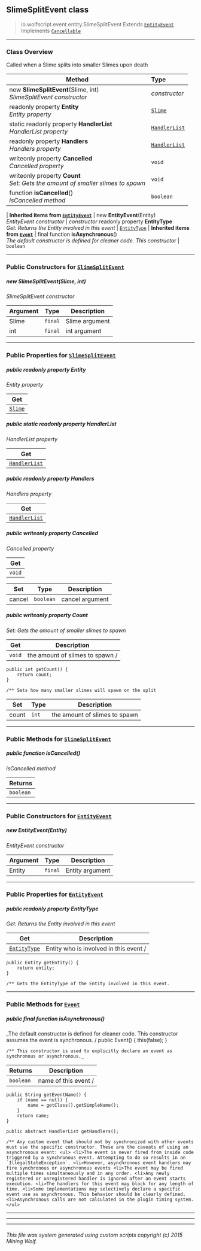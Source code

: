 ## SlimeSplitEvent __class__

>io.wolfscript.event.entity.SlimeSplitEvent
>Extends [`EntityEvent`](EntityEvent.md)
>Implements [`Cancellable`](..\Cancellable.md)

---

### Class Overview

Called when a Slime splits into smaller Slimes upon death

Method | Type   
--- | :--- 
new __SlimeSplitEvent__(Slime, int) <br> _SlimeSplitEvent constructor_ | _constructor_
 readonly property __Entity__ <br> _Entity property_ | [`Slime`](..\..\entity\Slime.md)
static readonly property __HandlerList__ <br> _HandlerList property_ | [`HandlerList`](..\HandlerList.md)
 readonly property __Handlers__ <br> _Handlers property_ | [`HandlerList`](..\HandlerList.md)
 writeonly property __Cancelled__ <br> _Cancelled property_ | `void`
 writeonly property __Count__ <br> _Set: Gets the amount of smaller slimes to spawn_ | `void`
 function __isCancelled__() <br> _isCancelled method_ | `boolean`
 |
__Inherited items from [`EntityEvent`](EntityEvent.md)__ |
new __EntityEvent__(Entity) <br> _EntityEvent constructor_ | _constructor_
 readonly property __EntityType__ <br> _Get: Returns the Entity involved in this event_ | [`EntityType`](..\..\entity\EntityType.md)
 |
__Inherited items from [`Event`](..\Event.md)__ |
final function __isAsynchronous__() <br> _The default constructor is defined for cleaner code. This constructor_ | `boolean`







---

### Public Constructors for [`SlimeSplitEvent`](SlimeSplitEvent.md)

##### <a id='slimesplitevent'></a>new __SlimeSplitEvent__(Slime, int) 

_SlimeSplitEvent constructor_

Argument | Type | Description  
--- | --- | --- 
Slime | `final` | Slime argument
int | `final` | int argument

---

### Public Properties for [`SlimeSplitEvent`](SlimeSplitEvent.md)

##### <a id='entity'></a>public  readonly property __Entity__

_Entity property_

Get | 
--- | 
[`Slime`](..\..\entity\Slime.md) |



##### <a id='handlerlist'></a>public static readonly property __HandlerList__

_HandlerList property_

Get | 
--- | 
[`HandlerList`](..\HandlerList.md) |



##### <a id='handlers'></a>public  readonly property __Handlers__

_Handlers property_

Get | 
--- | 
[`HandlerList`](..\HandlerList.md) |



##### <a id='cancelled'></a>public  writeonly property __Cancelled__

_Cancelled property_

Get | 
--- | 
`void` |

Set | Type | Description  
--- | --- | --- 
cancel | `boolean` | cancel argument


##### <a id='count'></a>public  writeonly property __Count__

_Set: Gets the amount of smaller slimes to spawn_

Get | Description
--- | --- 
`void` | the amount of slimes to spawn /
    public int getCount() {
        return count;
    }

    /** Sets how many smaller slimes will spawn on the split

Set | Type | Description  
--- | --- | --- 
count | `int` | the amount of slimes to spawn


---

### Public Methods for [`SlimeSplitEvent`](SlimeSplitEvent.md)

##### <a id='iscancelled'></a>public  function __isCancelled__()

_isCancelled method_

Returns | 
--- | 
`boolean` |


---
### Public Constructors for [`EntityEvent`](EntityEvent.md)

##### <a id='entityevent'></a>new __EntityEvent__(Entity) 

_EntityEvent constructor_

Argument | Type | Description  
--- | --- | --- 
Entity | `final` | Entity argument

---

### Public Properties for [`EntityEvent`](EntityEvent.md)

##### <a id='entitytype'></a>public  readonly property __EntityType__

_Get: Returns the Entity involved in this event_

Get | Description
--- | --- 
[`EntityType`](..\..\entity\EntityType.md) | Entity who is involved in this event /
    public Entity getEntity() {
        return entity;
    }

    /** Gets the EntityType of the Entity involved in this event.



---

### Public Methods for [`Event`](..\Event.md)

##### <a id='isasynchronous'></a>public final function __isAsynchronous__()

_The default constructor is defined for cleaner code. This constructor assumes the event is synchronous. /
    public Event() {
        this(false);
    }

    /** This constructor is used to explicitly declare an event as synchronous or asynchronous._

Returns | Description
--- | --- 
`boolean` | name of this event /
    public String getEventName() {
        if (name == null) {
            name = getClass().getSimpleName();
        }
        return name;
    }

    public abstract HandlerList getHandlers();

    /** Any custom event that should not by synchronized with other events must use the specific constructor. These are the caveats of using an asynchronous event: <ul> <li>The event is never fired from inside code triggered by a synchronous event. Attempting to do so results in an `IllegalStateException`. <li>However, asynchronous event handlers may fire synchronous or asynchronous events <li>The event may be fired multiple times simultaneously and in any order. <li>Any newly registered or unregistered handler is ignored after an event starts execution. <li>The handlers for this event may block for any length of time. <li>Some implementations may selectively declare a specific event use as asynchronous. This behavior should be clearly defined. <li>Asynchronous calls are not calculated in the plugin timing system. </ul>


---


---


---


###### This file was system generated using custom scripts copyright (c) 2015 Mining Wolf.
	

